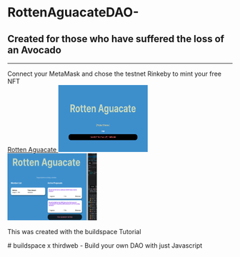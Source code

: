 <h1> RottenAguacateDAO-</h1> 
<h2> Created for those who have suffered the loss of an Avocado</h2>

<hr>
Connect your MetaMask and chose the testnet Rinkeby to mint your free NFT
<br>
<a href="https://rotten-aguacate.netlify.app/" target="blank_">
Rotten Aguacate
<img alt="Rotten Aguacate" src="wallet.png" width = "200px" height= "150px">
<img alt="Rotten Aguacate" src="wallet2.png" width = "200px" height= "150px">

</a>


<p>This was created with the buildspace Tutorial</p>
# buildspace x thirdweb - Build your own DAO with just Javascript


